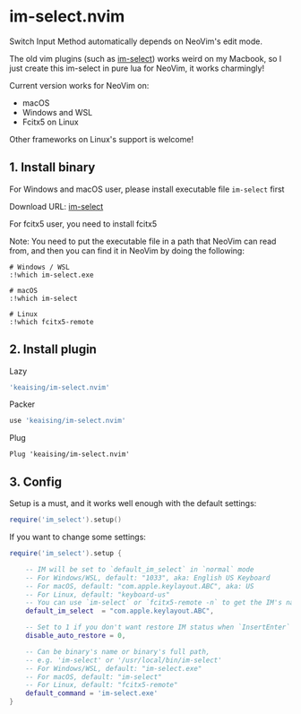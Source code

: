 # im-select.nvim

Switch Input Method automatically depends on NeoVim's edit mode.

The old vim plugins (such as [im-select](https://github.com/daipeihust/im-select)) works weird on my Macbook, so I just create this im-select in pure lua for NeoVim, it works charmingly!

Current version works for NeoVim on:

+ macOS
+ Windows and WSL
+ Fcitx5 on Linux

Other frameworks on Linux's support is welcome!

## 1. Install binary

For Windows and macOS user, please install executable file `im-select` first

Download URL:  [im-select](https://github.com/daipeihust/im-select)

For fcitx5 user, you need to install fcitx5

Note: You need to put the executable file in a path that NeoVim can read from, and then you can find it in NeoVim by doing the following:

```
# Windows / WSL
:!which im-select.exe

# macOS
:!which im-select

# Linux
:!which fcitx5-remote
```

## 2. Install plugin

Lazy

```lua
'keaising/im-select.nvim'
```

Packer

``` lua
use 'keaising/im-select.nvim'
```

Plug

``` vim
Plug 'keaising/im-select.nvim'
```

## 3. Config

Setup is a must, and it works well enough with the default settings:

```lua
require('im_select').setup()
```

If you want to change some settings: 

```lua
require('im_select').setup {

	-- IM will be set to `default_im_select` in `normal` mode
	-- For Windows/WSL, default: "1033", aka: English US Keyboard
	-- For macOS, default: "com.apple.keylayout.ABC", aka: US
	-- For Linux, default: "keyboard-us"
	-- You can use `im-select` or `fcitx5-remote -n` to get the IM's name you preferred
	default_im_select  = "com.apple.keylayout.ABC",

	-- Set to 1 if you don't want restore IM status when `InsertEnter`
	disable_auto_restore = 0,

	-- Can be binary's name or binary's full path,
	-- e.g. 'im-select' or '/usr/local/bin/im-select'
	-- For Windows/WSL, default: "im-select.exe"
	-- For macOS, default: "im-select"
	-- For Linux, default: "fcitx5-remote"
	default_command = 'im-select.exe'
}
```

